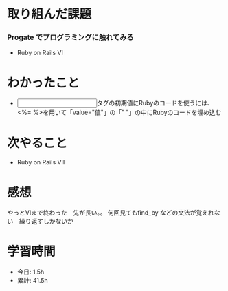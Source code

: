 # 取り組んだ課題
### Progate でプログラミングに触れてみる
*  Ruby on Rails Ⅵ
# わかったこと
* <input>タグの初期値にRubyのコードを使うには、<%= %>を用いて「value="値"」の「" "」の中にRubyのコードを埋め込む
# 次やること
* Ruby on Rails Ⅶ
# 感想
やっとⅥまで終わった　先が長い。。
何回見てもfind_by などの文法が覚えれない　繰り返すしかないか
# 学習時間
* 今日: 1.5h
* 累計: 41.5h
